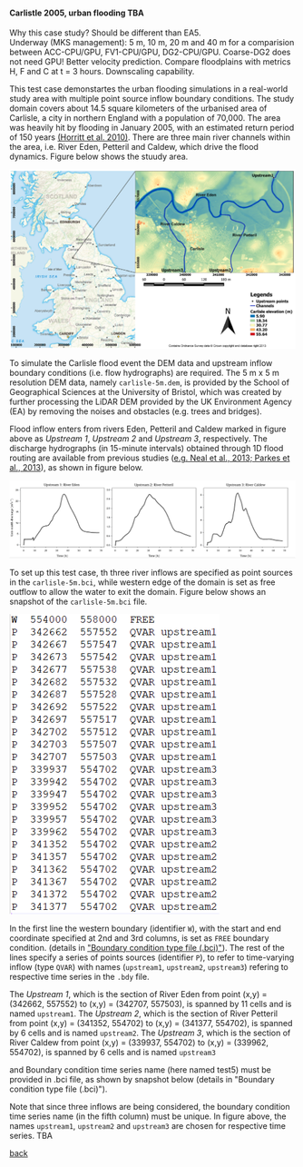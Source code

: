 #### Carlistle 2005, urban flooding TBA

Why this case study? Should be different than EA5.  
Underway (MKS management): 5 m, 10 m, 20 m and 40 m for a comparision between ACC-CPU/GPU, FV1-CPU/GPU, DG2-CPU/GPU. Coarse-DG2 does not need GPU! Better velocity prediction. Compare floodplains with metrics H, F and C at t = 3 hours. Downscaling capability.

This test case demonstartes the urban flooding simulations in a real-world study area with multiple point source inflow boundary conditions. The study domain covers about 14.5 square kilometers of the urbanised area of Carlisle, a city in northern England with a population of 70,000. The area was heavily hit by flooding in January 2005, with an estimated return period of 150 years [(Horritt et al. 2010)](https://www.icevirtuallibrary.com/doi/pdf/10.1680/wama.2010.163.6.273). There are three main river channels within the area, i.e. River Eden, Petteril and Caldew, which drive the flood dynamics. Figure below shows the stuudy area.

![Image](/Figures/carl_1.PNG)

To simulate the Carlisle flood event the DEM data and upstream inflow boundary conditions (i.e. flow hydrographs) are required. The 5 m x 5 m resolution DEM data, namely `carlisle-5m.dem`, is provided by the School of Geographical Sciences at the University of Bristol, which was created by further processing the LiDAR DEM provided by the UK Environment Agency (EA) by removing the noises and obstacles (e.g. trees and bridges). 

Flood inflow enters from rivers Eden, Petteril and Caldew marked in figure above as *Upstream 1*, *Upstream 2* and *Upstream 3*, respectively. The discharge hydrographs (in 15-minute intervals) obtained through 1D flood routing are available from previous studies ([e.g. Neal et al., 2013; Parkes et al., 2013]()), as shown in figure below.

![Image](/Figures/carl_2.PNG)

To set up this test case, th three river inflows are specified as point sources in the `carlisle-5m.bci`, while western edge of the domain is set as free outflow to allow the water to exit the domain. Figure below shows an snapshot of the `carlisle-5m.bci` file.

![Image](/Figures/carl_3.PNG)

In the first line the western boundary (identifier `W`), with the start and end coordinate specified at 2nd and 3rd columns, is set as `FREE` boundary condition. (details in ["Boundary condition type file (.bci)"](https://www.seamlesswave.com/Merewether1-2.html)). The rest of the lines specify a series of points sources (identifier `P`), to refer to time-varying inflow (type `QVAR`) with names (`upstream1`, `upstream2`, `upstream3`) refering to respective time series in the `.bdy` file.

The *Upstream 1*, which is the section of River Eden from point (x,y) = (342662, 557552) to (x,y) = (342707, 557503), is spanned by 11 cells and is named `upstream1`. The *Upstream 2*, which is the section of River Petteril from point (x,y) = (341352, 554702) to (x,y) = (341377, 554702), is spanned by 6 cells and is named `upstream2`. The *Upstream 3*, which is the section of River Caldew from point (x,y) = (339937, 554702) to (x,y) = (339962, 554702), is spanned by 6 cells and is named `upstream3`


and Boundary condition time series name (here named test5) must be provided in .bci file, as shown by snapshot below (details in "Boundary condition type file (.bci)").

Note that since three inflows are being considered, the boundary condition time series name (in the fifth column) must be unique. In figure above, the names `upstream1`, `upstream2` and `upstream3` are chosen for respective time series. TBA


[back](/LISFLOOD8.0.md)

